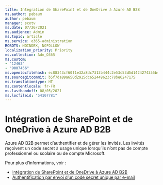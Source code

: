 ```yaml
---
title: Intégration de SharePoint et de OneDrive à Azure AD B2B
ms.author: pebaum
author: pebaum
manager: scotv
ms.date: 07/26/2021
ms.audience: Admin
ms.topic: article
ms.service: o365-administration
ROBOTS: NOINDEX, NOFOLLOW
localization_priority: Priority
ms.collection: Adm_O365
ms.custom:
- "12463"
- "9007456"
ms.openlocfilehash: ec88343cf60f1e32a8dc7313b444c2e53c53d5d1424274355b4c96042f0dc629
ms.sourcegitcommit: b5f7da89a650d2915dc652449623c78be6247175
ms.translationtype: HT
ms.contentlocale: fr-FR
ms.lasthandoff: 08/05/2021
ms.locfileid: "54107781"
---
```

# <a name="sharepoint-and-onedrive-integration-with-azure-ad-b2b"></a>Intégration de SharePoint et de OneDrive à Azure AD B2B

Azure AD B2B permet d’authentifier et de gérer les invités. Les invités reçoivent un code secret à usage unique lorsqu’ils n’ont pas de compte professionnel ou scolaire ou de compte Microsoft.

Pour plus d’informations, voir : 

- [Intégration de SharePoint et de OneDrive à Azure AD B2B](/sharepoint/sharepoint-azureb2b-integration)
- [Authentification par envoi d’un code secret unique par e-mail](/azure/active-directory/external-identities/one-time-passcode)

